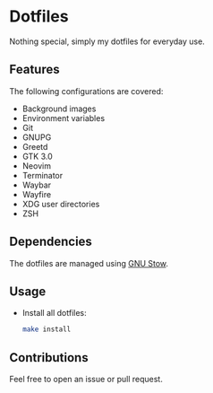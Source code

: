 # Dotfiles

Nothing special, simply my dotfiles for everyday use.

## Features

The following configurations are covered:

* Background images
* Environment variables
* Git
* GNUPG
* Greetd
* GTK 3.0
* Neovim
* Terminator
* Waybar
* Wayfire
* XDG user directories
* ZSH

## Dependencies

The dotfiles are managed using [GNU Stow](https://www.gnu.org/software/stow/).

## Usage

* Install all dotfiles:
  ```sh
  make install
  ```

## Contributions

Feel free to open an issue or pull request.
